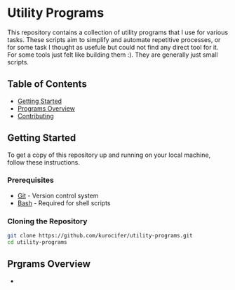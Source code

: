 # Utility Programs

This repository contains a collection of utility programs that I use for various tasks. These scripts aim to simplify and automate repetitive processes, or for some task I thought as usefule but could not find any direct tool for it. For some tools just felt like building them :). They are generally just small scripts.

## Table of Contents

- [Getting Started](#getting-started)
- [Programs Overview](#programs-overview)
- [Contributing](#contributing)

## Getting Started

To get a copy of this repository up and running on your local machine, follow these instructions.

### Prerequisites

- [Git](https://git-scm.com/) - Version control system
- [Bash](https://www.gnu.org/software/bash/) - Required for shell scripts

### Cloning the Repository

```bash
git clone https://github.com/kurocifer/utility-programs.git
cd utility-programs
```

## Prgrams Overview

-

